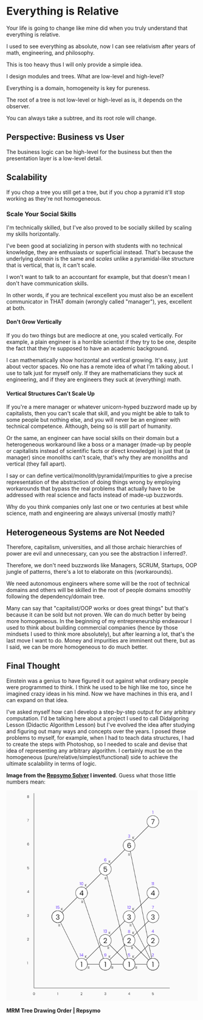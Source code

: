 <!-- Copyright (c) 2022 Tobias Briones. All rights reserved. -->
<!-- SPDX-License-Identifier: CC-BY-4.0 -->
<!-- This file is part of https://github.com/tobiasbriones/blog -->

# Everything is Relative

Your life is going to change like mine did when you truly understand that
everything is relative.

I used to see everything as absolute, now I can see relativism after years of
math, engineering, and philosophy.

This is too heavy thus I will only provide a simple idea.

I design modules and trees. What are low-level and high-level?

Everything is a domain, homogeneity is key for pureness.

The root of a tree is not low-level or high-level as is, it depends on the
observer.

You can always take a subtree, and its root role will change.

## Perspective: Business vs User

The business logic can be high-level for the business but then the presentation
layer is a low-level detail.

## Scalability

If you chop a tree you still get a tree, but if you chop a pyramid it'll stop
working as they're not homogeneous.

### Scale Your Social Skills

I'm technically skilled, but I've also proved to be socially skilled by scaling
my skills horizontally.

I've been good at socializing in person with students with no technical
knowledge, they are enthusiasts or superficial instead. That's because the
underlying *domain* is the same and *scales* unlike a pyramidal-like structure
that is vertical, that is, it can't scale.

I won't want to talk to an accountant for example, but that doesn't mean I don't
have communication skills.

In other words, if you are technical excellent you must also be an excellent
communicator in THAT domain (wrongly called "manager"), yes, excellent at both.

#### Don't Grow Vertically

If you do two things but are mediocre at one, you scaled vertically. For
example, a plain engineer is a horrible scientist if they try to be one, despite
the fact that they're supposed to have an academic background.

I can mathematically show horizontal and vertical growing. It's easy, just about
vector spaces. No one has a remote idea of what I'm talking about. I use to talk
just for myself only. If they are mathematicians they suck at engineering, and
if they are engineers they suck at (everything) math.

#### Vertical Structures Can't Scale Up

If you're a mere manager or whatever unicorn-hyped buzzword made up by
capitalists, then you can't scale that skill, and you might be able to talk to
some people but nothing else, and you will never be an engineer with technical
competence. Although, being so is still part of humanity.

Or the same, an engineer can have social skills on their domain but a 
heterogeneous workaround like a boss or a manager (made-up by people or 
capitalists instead of scientific facts or direct knowledge) is just that (a 
manager) since monoliths can't scale, that's why they are monoliths and 
vertical (they fall apart). 

I say or can define vertical/monolith/pyramidal/impurities to give a precise 
representation of the abstraction of doing things wrong by employing workarounds
that bypass the real problems that actually have to be addressed with real 
science and facts instead of made-up buzzwords. 

Why do you think companies only last one or two centuries at best while 
science, math and engineering are always universal (mostly math)?

## Heterogeneous Systems are Not Needed

Therefore, capitalism, universities, and all those archaic hierarchies of power
are evil and unnecessary, can you see the abstraction I inferred?.

Therefore, we don't need buzzwords like Managers, SCRUM, Startups, OOP jungle of
patterns, there's a lot to elaborate on this (workarounds).

We need autonomous engineers where some will be the root of technical domains
and others will be skilled in the root of people domains smoothly following the
dependency/domain tree.

Many can say that "capitalist/OOP works or does great things" but that's 
because it can be sold but not proven. We can do much better by being more 
homogeneous. In the beginning of my entrepreneurship endeavour I used to think 
about building commercial companies (hence by those mindsets I used to think 
more absolutely), but after learning a lot, that's the last move I want to do. 
Money and impurities are imminent out there, but as I said, we can be more 
homogeneous to do much better.

## Final Thought

Einstein was a genius to have figured it out against what ordinary people were
programmed to think. I think he used to be high like me too, since he imagined
crazy ideas in his mind. Now we have machines in this era, and I can expand on
that idea.

I've asked myself how can I develop a step-by-step output for any arbitrary 
computation. I'd be talking here about a project I used to call Didalgoring 
Lesson (Didactic Algorithm Lesson) but I've evolved the idea after studying 
and figuring out many ways and concepts over the years. I posed these 
problems to myself, for example, when I had to teach data structures, I had 
to create the steps with Photoshop, so I needed to scale and devise that idea of 
representing any arbitrary algorithm. I certainly must be on the homogeneous
(pure/relative/simplest/functional) side to achieve the ultimate scalability in 
terms of logic.

**Image from the [Repsymo Solver](https://repsymo.com) I invented**. Guess what 
those little numbers mean:

![MRM Tree Drawing Order | Repsymo](mrm-tree-drawing-order---repsymo.png)

**MRM Tree Drawing Order | Repsymo**
